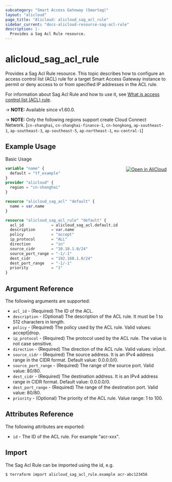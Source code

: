 ```yaml
---
subcategory: "Smart Access Gateway (Smartag)"
layout: "alicloud"
page_title: "Alicloud: alicloud_sag_acl_rule"
sidebar_current: "docs-alicloud-resource-sag-acl-rule"
description: |-
  Provides a Sag Acl Rule resource.
---
```


# alicloud_sag_acl_rule

Provides a Sag Acl Rule resource. This topic describes how to configure an access control list (ACL) rule for a target Smart Access Gateway instance to permit or deny access to or from specified IP addresses in the ACL rule.

For information about Sag Acl Rule and how to use it, see [What is access control list (ACL) rule](https://www.alibabacloud.com/help/en/smart-access-gateway/latest/addaclrule).

-> **NOTE:** Available since v1.60.0.

-> **NOTE:** Only the following regions support create Cloud Connect Network. [`cn-shanghai`, `cn-shanghai-finance-1`, `cn-hongkong`, `ap-southeast-1`, `ap-southeast-3`, `ap-southeast-5`, `ap-northeast-1`, `eu-central-1`]

## Example Usage
<div class="oics-button" style="float: right;margin: 0 0 -40px 0;">
  <a href="https://api.aliyun.com/api-tools/terraform?resource=alicloud_sag_acl_rule&exampleId=00a279d9-ec15-5df5-8460-6f4494fc2c03c0cc5ab8&activeTab=example&spm=docs.r.sag_acl_rule.0.00a279d9ec" target="_blank">
    <img alt="Open in AliCloud" src="https://img.alicdn.com/imgextra/i1/O1CN01hjjqXv1uYUlY56FyX_!!6000000006049-55-tps-254-36.svg" style="max-height: 44px; margin: 32px auto; max-width: 100%;">
  </a>
</div>

Basic Usage

```terraform
variable "name" {
  default = "tf_example"
}
provider "alicloud" {
  region = "cn-shanghai"
}

resource "alicloud_sag_acl" "default" {
  name = var.name
}

resource "alicloud_sag_acl_rule" "default" {
  acl_id            = alicloud_sag_acl.default.id
  description       = var.name
  policy            = "accept"
  ip_protocol       = "ALL"
  direction         = "in"
  source_cidr       = "10.10.1.0/24"
  source_port_range = "-1/-1"
  dest_cidr         = "192.168.1.0/24"
  dest_port_range   = "-1/-1"
  priority          = "1"
}
```
## Argument Reference

The following arguments are supported:

* `acl_id` - (Required) The ID of the ACL.
* `description` - (Optional) The description of the ACL rule. It must be 1 to 512 characters in length.
* `policy` - (Required) The policy used by the ACL rule. Valid values: accept|drop.
* `ip_protocol` - (Required) The protocol used by the ACL rule. The value is not case sensitive.
* `direction` - (Required) The direction of the ACL rule. Valid values: in|out.
* `source_cidr` - (Required) The source address. It is an IPv4 address range in the CIDR format. Default value: 0.0.0.0/0.
* `source_port_range` - (Required) The range of the source port. Valid value: 80/80.
* `dest_cidr` - (Required) The destination address. It is an IPv4 address range in CIDR format. Default value: 0.0.0.0/0.
* `dest_port_range` - (Required) The range of the destination port. Valid value: 80/80. 
* `priority` - (Optional) The priority of the ACL rule. Value range: 1 to 100. 


## Attributes Reference

The following attributes are exported:

* `id` - The ID of the ACL rule. For example "acr-xxx".

## Import

The Sag Acl Rule can be imported using the id, e.g.

```shell
$ terraform import alicloud_sag_acl_rule.example acr-abc123456
```

